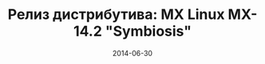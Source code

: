 ---
layout: post
title: "Релиз дистрибутива: MX Linux MX-14.2 \"Symbiosis\""
date: 2014-06-30   
---